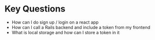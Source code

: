 # Key Questions
- How can I do sign up / login on a react app
- How can I call a Rails backend and include a token from my frontend
- What is local storage and how can I store a token in it